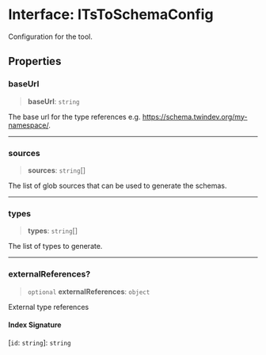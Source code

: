 # Interface: ITsToSchemaConfig

Configuration for the tool.

## Properties

### baseUrl

> **baseUrl**: `string`

The base url for the type references e.g. https://schema.twindev.org/my-namespace/.

***

### sources

> **sources**: `string`[]

The list of glob sources that can be used to generate the schemas.

***

### types

> **types**: `string`[]

The list of types to generate.

***

### externalReferences?

> `optional` **externalReferences**: `object`

External type references

#### Index Signature

\[`id`: `string`\]: `string`
